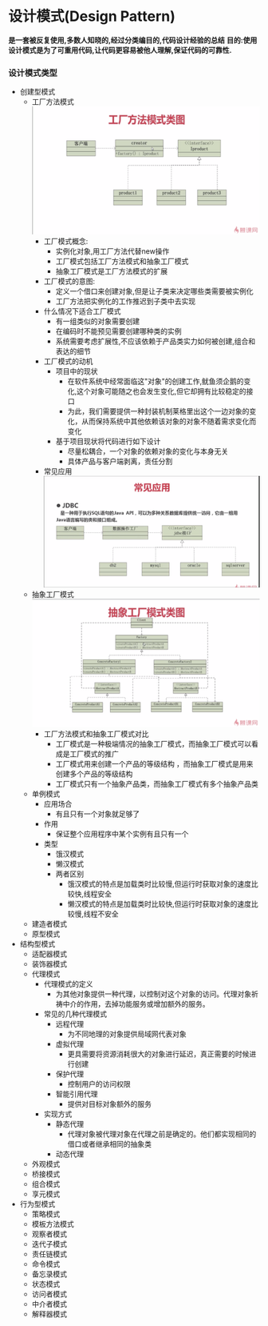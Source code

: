 # 设计模式(Design Pattern)
**是一套被反复使用,多数人知晓的,经过分类编目的,代码设计经验的总结**
**目的:使用设计模式是为了可重用代码,让代码更容易被他人理解,保证代码的可靠性.**

### 设计模式类型
* 创建型模式
	- 工厂方法模式
	![工厂模式类图](https://github.com/DiscardPast/MoocStudy/blob/master/%E7%BC%96%E7%A8%8B%E5%9F%BA%E7%A1%80/%E8%AE%BE%E8%AE%A1%E6%A8%A1%E5%BC%8F/%E5%88%9B%E5%BB%BA%E5%9E%8B%E6%A8%A1%E5%BC%8F/%E5%B7%A5%E5%8E%82%E6%A8%A1%E5%BC%8F/Factory/images/%E5%B7%A5%E5%8E%82%E6%A8%A1%E5%BC%8F%E7%B1%BB%E5%9B%BE.png)
		- 工厂模式概念:
			- 实例化对象,用工厂方法代替new操作
			- 工厂模式包括工厂方法模式和抽象工厂模式
			- 抽象工厂模式是工厂方法模式的扩展
		- 工厂模式的意图:
			- 定义一个借口来创建对象,但是让子类来决定哪些类需要被实例化
     		- 工厂方法把实例化的工作推迟到子类中去实现
		- 什么情况下适合工厂模式
        	- 有一组类似的对象需要创建
        	- 在编码时不能预见需要创建哪种类的实例
        	- 系统需要考虑扩展性,不应该依赖于产品类实力如何被创建,组合和表达的细节
		- 工厂模式的动机
			- 项目中的现状
				- 在软件系统中经常面临这"对象"的创建工作,鱿鱼须企鹅的变化,这个对象可能随之也会发生变化,但它却拥有比较稳定的接口
				- 为此，我们需要提供一种封装机制莱格里出这个一边对象的变化，从而保持系统中其他依赖该对象的对象不随着需求变化而变化
			- 基于项目现状将代码进行如下设计
				- 尽量松耦合，一个对象的依赖对象的变化与本身无关
				- 具体产品与客户端剥离，责任分割
		- 常见应用
		![常见应用](https://github.com/DiscardPast/MoocStudy/blob/master/%E7%BC%96%E7%A8%8B%E5%9F%BA%E7%A1%80/%E8%AE%BE%E8%AE%A1%E6%A8%A1%E5%BC%8F/%E5%88%9B%E5%BB%BA%E5%9E%8B%E6%A8%A1%E5%BC%8F/%E5%B7%A5%E5%8E%82%E6%A8%A1%E5%BC%8F/Factory/images/%E5%B8%B8%E8%A7%81%E5%BA%94%E7%94%A8.png)
	- 抽象工厂模式
	![抽象工厂模式类图](https://github.com/DiscardPast/MoocStudy/blob/master/%E7%BC%96%E7%A8%8B%E5%9F%BA%E7%A1%80/%E8%AE%BE%E8%AE%A1%E6%A8%A1%E5%BC%8F/%E5%88%9B%E5%BB%BA%E5%9E%8B%E6%A8%A1%E5%BC%8F/%E5%B7%A5%E5%8E%82%E6%A8%A1%E5%BC%8F/Factory/images/%E6%8A%BD%E8%B1%A1%E5%B7%A5%E5%8E%82%E6%A8%A1%E5%BC%8F%E7%B1%BB%E5%9B%BE.png)
    	- 工厂方法模式和抽象工厂模式对比
    		- 工厂模式是一种极端情况的抽象工厂模式，而抽象工厂模式可以看成是工厂模式的推广
    		- 工厂模式用来创建一个产品的等级结构
，而抽象工厂模式是用来创建多个产品的等级结构
			- 工厂模式只有一个抽象产品类，而抽象工厂模式有多个抽象产品类
	- 单例模式
        - 应用场合
        	- 有且只有一个对象就足够了
        - 作用
        	- 保证整个应用程序中某个实例有且只有一个
        - 类型
        	- 饿汉模式
        	- 懒汉模式
        	- 两者区别
        		- 饿汉模式的特点是加载类时比较慢,但运行时获取对象的速度比较快,线程安全
        		- 懒汉模式的特点是加载类时比较快,但运行时获取对象的速度比较慢,线程不安全
	- 建造者模式
	- 原型模式
* 结构型模式
	- 适配器模式
	- 装饰器模式
	- 代理模式
		- 代理模式的定义
			- 为其他对象提供一种代理，以控制对这个对象的访问。代理对象祈祷中介的作用，去掉功能服务或增加额外的服务。
		- 常见的几种代理模式
			- 远程代理
				- 为不同地理的对象提供局域网代表对象
			- 虚拟代理
				- 更具需要将资源消耗很大的对象进行延迟，真正需要的时候进行创建
			- 保护代理
				- 控制用户的访问权限
			- 智能引用代理
				- 提供对目标对象额外的服务
		- 实现方式
			- 静态代理
				- 代理对象被代理对象在代理之前是确定的。他们都实现相同的借口或者继承相同的抽象类
			- 动态代理
	- 外观模式
	- 桥接模式
	- 组合模式
	- 享元模式
* 行为型模式
	- 策略模式
	- 模板方法模式
	- 观察者模式
	- 迭代子模式
	- 责任链模式
	- 命令模式
    - 备忘录模式
	- 状态模式
	- 访问者模式
	- 中介者模式
	- 解释器模式
